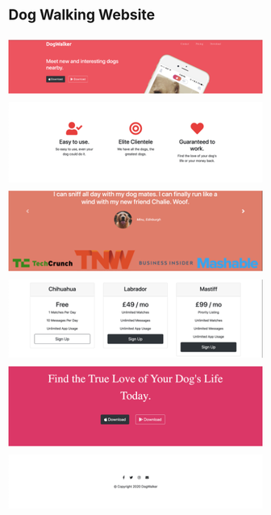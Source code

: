 # Dog Walking Website

```python

```

![](images/wireframe1.png)


![](images/wireframe2.png)


![](images/wireframe3.png)


![](images/wireframe4.png)


![](images/wireframe5.png)


![](images/wireframe6b.png)
